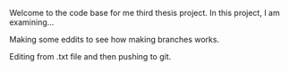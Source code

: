 Welcome to the code base for me third thesis project. In this project, I am examining...

Making some eddits to see how making branches works.

Editing from .txt file and then pushing to git.

